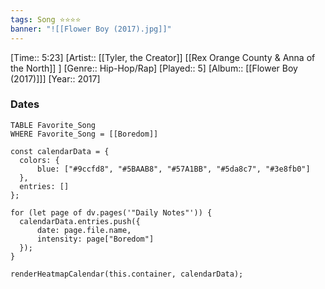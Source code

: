 ```yaml
---
tags: Song ⭐⭐⭐⭐ 
banner: "![[Flower Boy (2017).jpg]]"
---
```

[Time:: 5:23]
[Artist:: [[Tyler, the Creator]] [[Rex Orange County & Anna of the North]] ]
[Genre:: Hip-Hop/Rap]
[Played:: 5]
[Album:: [[Flower Boy (2017)]]]
[Year:: 2017]
### Dates
````dataview
TABLE Favorite_Song
WHERE Favorite_Song = [[Boredom]]
````
  ```dataviewjs
const calendarData = { 
	colors: { 
		blue: ["#9ccfd8", "#5BAAB8", "#57A1BB", "#5da8c7", "#3e8fb0"] 
	}, 
	entries: [] 
}; 

for (let page of dv.pages('"Daily Notes"')) { 
	calendarData.entries.push({ 
		date: page.file.name, 
		intensity: page["Boredom"]
	}); 
} 

renderHeatmapCalendar(this.container, calendarData);
```
